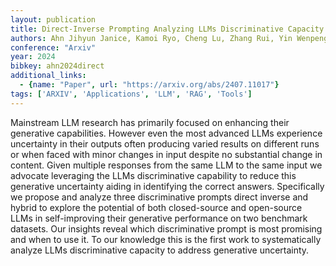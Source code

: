 ```yaml
---
layout: publication
title: Direct-Inverse Prompting Analyzing LLMs Discriminative Capacity in Self-Improving Generation
authors: Ahn Jihyun Janice, Kamoi Ryo, Cheng Lu, Zhang Rui, Yin Wenpeng
conference: "Arxiv"
year: 2024
bibkey: ahn2024direct
additional_links:
  - {name: "Paper", url: "https://arxiv.org/abs/2407.11017"}
tags: ['ARXIV', 'Applications', 'LLM', 'RAG', 'Tools']
---
```

Mainstream LLM research has primarily focused on enhancing their generative capabilities. However even the most advanced LLMs experience uncertainty in their outputs often producing varied results on different runs or when faced with minor changes in input despite no substantial change in content. Given multiple responses from the same LLM to the same input we advocate leveraging the LLMs discriminative capability to reduce this generative uncertainty aiding in identifying the correct answers. Specifically we propose and analyze three discriminative prompts direct inverse and hybrid to explore the potential of both closed-source and open-source LLMs in self-improving their generative performance on two benchmark datasets. Our insights reveal which discriminative prompt is most promising and when to use it. To our knowledge this is the first work to systematically analyze LLMs discriminative capacity to address generative uncertainty.
